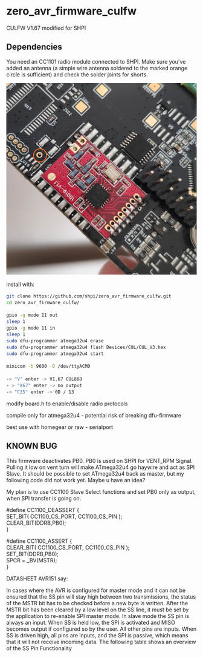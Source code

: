 # zero_avr_firmware_culfw
CULFW V1.67 modified for SHPI


## 	Dependencies
You need an CC1101 radio module connected to SHPI. 
Make sure you've added an antenna (a simple wire antenna soldered to the marked orange circle is sufficient)
 and check the solder joints for shorts. 



![Installed CC1101 one SHPI.zero prototype](radiomodule.jpg)


install with:

```bash
git clone https://github.com/shpi/zero_avr_firmware_culfw.git
cd zero_avr_firmware_culfw/

gpio -g mode 11 out
sleep 1
gpio -g mode 11 in
sleep 1
sudo dfu-programmer atmega32u4 erase
sudo dfu-programmer atmega32u4 flash Devices/CUL/CUL_V3.hex
sudo dfu-programmer atmega32u4 start

minicom -b 9600 -D /dev/ttyACM0

-> "V" enter -> V1.67 CUL868
- > "X67" enter -> no output
-> "C35" enter -> 0D / 13

```


modify board.h to enable/disable radio protocols


compile only for atmega32u4 - potential risk of breaking dfu-firmware


best use with homegear or raw - serialport


## KNOWN BUG

This firmware deactivates PB0. PB0 is used on SHPI for VENT_RPM Signal. Pulling it low on vent turn will make ATmega32u4 go haywire and act as SPI Slave. It should be possible to set ATmega32u4 back as master, but my following code did not work yet. Maybe u have an idea?

My plan is to use CC1100 Slave Select functions and set PB0 only as output, when SPI transfer is going on.

#define CC1100_DEASSERT {\
                 SET_BIT( CC1100_CS_PORT, CC1100_CS_PIN );\
                 CLEAR_BIT(DDRB,PB0);\
                }



#define CC1100_ASSERT {\
                 CLEAR_BIT( CC1100_CS_PORT, CC1100_CS_PIN );\
                 SET_BIT(DDRB,PB0);\
                 SPCR  = _BV(MSTR);\
                }


DATASHEET AVR151 say:

In cases where the AVR is configured for master mode and it can not be ensured that the SS pin
will stay high between two transmissions, the status of the MSTR bit has to be checked before a new byte
is written. After the MSTR bit has been cleared by a low level on the SS line, it must be set by the
application to re-enable SPI master mode.
In slave mode the SS pin is always an input. When SS is held low, the SPI is activated and MISO
becomes output if configured so by the user. All other pins are inputs. When SS is driven high, all pins are
inputs, and the SPI is passive, which means that it will not receive incoming data. The following table
shows an overview of the SS Pin Functionality


